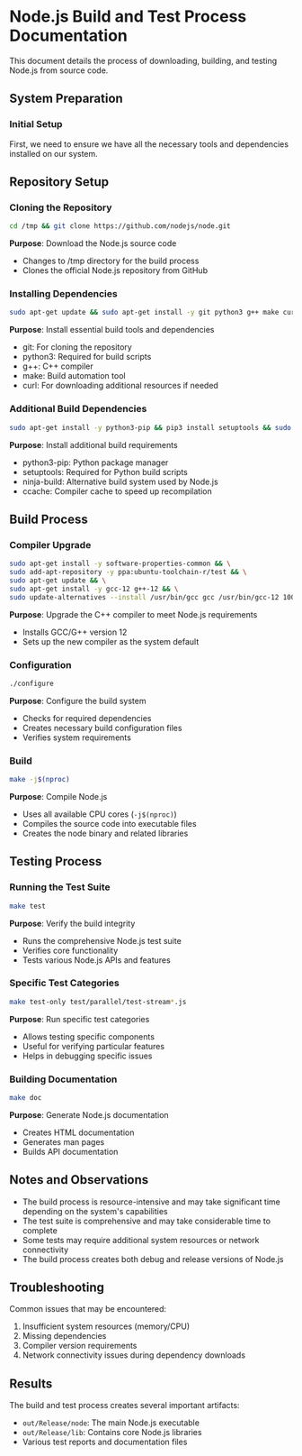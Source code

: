 # Node.js Build and Test Process Documentation

This document details the process of downloading, building, and testing Node.js from source code.

## System Preparation

### Initial Setup
First, we need to ensure we have all the necessary tools and dependencies installed on our system.

## Repository Setup

### Cloning the Repository
```bash
cd /tmp && git clone https://github.com/nodejs/node.git
```
**Purpose**: Download the Node.js source code
- Changes to /tmp directory for the build process
- Clones the official Node.js repository from GitHub

### Installing Dependencies
```bash
sudo apt-get update && sudo apt-get install -y git python3 g++ make curl
```
**Purpose**: Install essential build tools and dependencies
- git: For cloning the repository
- python3: Required for build scripts
- g++: C++ compiler
- make: Build automation tool
- curl: For downloading additional resources if needed

### Additional Build Dependencies
```bash
sudo apt-get install -y python3-pip && pip3 install setuptools && sudo apt-get install -y ninja-build ccache
```
**Purpose**: Install additional build requirements
- python3-pip: Python package manager
- setuptools: Required for Python build scripts
- ninja-build: Alternative build system used by Node.js
- ccache: Compiler cache to speed up recompilation

## Build Process

### Compiler Upgrade
```bash
sudo apt-get install -y software-properties-common && \
sudo add-apt-repository -y ppa:ubuntu-toolchain-r/test && \
sudo apt-get update && \
sudo apt-get install -y gcc-12 g++-12 && \
sudo update-alternatives --install /usr/bin/gcc gcc /usr/bin/gcc-12 100 --slave /usr/bin/g++ g++ /usr/bin/g++-12
```
**Purpose**: Upgrade the C++ compiler to meet Node.js requirements
- Installs GCC/G++ version 12
- Sets up the new compiler as the system default

### Configuration
```bash
./configure
```
**Purpose**: Configure the build system
- Checks for required dependencies
- Creates necessary build configuration files
- Verifies system requirements

### Build
```bash
make -j$(nproc)
```
**Purpose**: Compile Node.js
- Uses all available CPU cores (`-j$(nproc)`)
- Compiles the source code into executable files
- Creates the node binary and related libraries

## Testing Process

### Running the Test Suite
```bash
make test
```
**Purpose**: Verify the build integrity
- Runs the comprehensive Node.js test suite
- Verifies core functionality
- Tests various Node.js APIs and features

### Specific Test Categories
```bash
make test-only test/parallel/test-stream*.js
```
**Purpose**: Run specific test categories
- Allows testing specific components
- Useful for verifying particular features
- Helps in debugging specific issues

### Building Documentation
```bash
make doc
```
**Purpose**: Generate Node.js documentation
- Creates HTML documentation
- Generates man pages
- Builds API documentation

## Notes and Observations

- The build process is resource-intensive and may take significant time depending on the system's capabilities
- The test suite is comprehensive and may take considerable time to complete
- Some tests may require additional system resources or network connectivity
- The build process creates both debug and release versions of Node.js

## Troubleshooting

Common issues that may be encountered:
1. Insufficient system resources (memory/CPU)
2. Missing dependencies
3. Compiler version requirements
4. Network connectivity issues during dependency downloads

## Results

The build and test process creates several important artifacts:
- `out/Release/node`: The main Node.js executable
- `out/Release/lib`: Contains core Node.js libraries
- Various test reports and documentation files
